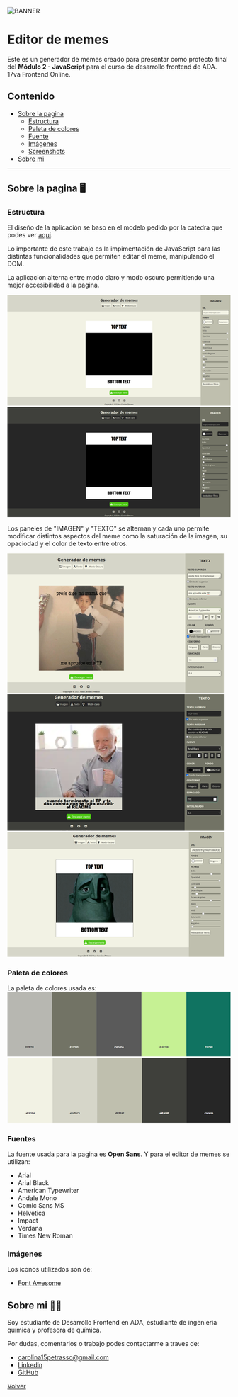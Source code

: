 ![BANNER](https://user-images.githubusercontent.com/116232147/215499863-f4d08071-b4cf-4dc1-bcce-b383ca7040bf.png)
# Editor de memes 

Este es un generador de memes creado para presentar como profecto final del **Módulo 2 - JavaScript** para el curso de desarrollo frontend de ADA.
17va Frontend Online.

## Contenido 
- [Sobre la pagina](#sobre-la-pagina-🖥️) 
    - [Estructura](#estructura) 
    - [Paleta de colores](#paleta-de-colores)
    - [Fuente](#fuente)
    - [Imágenes](#imágenes) 
    - [Screenshots](#screenshots)
- [Sobre mi](#sobre-mi-👩‍💻) 
---  
## Sobre la pagina 🖥️

### Estructura 

El diseño de la aplicación  se baso en el modelo pedido por la catedra que podes ver [aqui](https://frontend-proyecto-meme.adaitw.org/).

Lo importante de este trabajo es la impimentación de JavaScript para las distintas funcionalidades que permiten editar el meme, manipulando el DOM.

La aplicacion alterna entre modo claro y modo oscuro permitiendo una mejor accesibilidad a la pagina.

![lightmode](./img/lightmode.png)
![darkmode](./img/darkmode.png)

Los paneles de "IMAGEN" y "TEXTO" se alternan y cada uno permite modificar distintos aspectos del meme como la saturación de la imagen, su opaciodad y el color de texto entre otros. 

![display1](./img/meme1.png)
![display1](./img/meme2.png)
![display1](./img/meme3.png)

### Paleta de colores
La paleta de colores usada es:
![colorpalet1](./img/pagesfocus.png)
![colorpalet2](./img/pagestyles.png)

### Fuentes
La fuente usada para la pagina es **Open Sans**. Y para el editor de memes se utilizan:
- Arial
- Arial Black
- American Typewriter
- Andale Mono
- Comic Sans MS
- Helvetica
- Impact
- Verdana
- Times New Roman 

### Imágenes 
Los iconos utilizados son de: 
- [Font Awesome](https://fontawesome.com/)

## Sobre mi 👩‍💻
Soy estudiante de Desarrollo Frontend en ADA, estudiante de ingenieria química y profesora de química. 

Por dudas, comentarios o trabajo podes contactarme a traves de:
- carolina15petrasso@gmail.com  
- [Linkedin](https://www.linkedin.com/in/ana-carolina-petrasso/)
- [GitHub](https://github.com/AnaCPetrasso)

[Volver](#contenido)